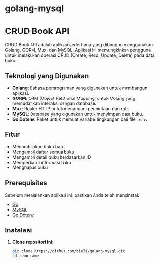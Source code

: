 # golang-mysql
# CRUD Book API

CRUD Book API adalah aplikasi sederhana yang dibangun menggunakan Golang, GORM, Mux, dan MySQL. Aplikasi ini memungkinkan pengguna untuk melakukan operasi CRUD (Create, Read, Update, Delete) pada data buku.

## Teknologi yang Digunakan

- **Golang**: Bahasa pemrograman yang digunakan untuk membangun aplikasi.
- **GORM**: ORM (Object Relational Mapping) untuk Golang yang memudahkan interaksi dengan database.
- **Mux**: Router HTTP untuk menangani permintaan dan rute.
- **MySQL**: Database yang digunakan untuk menyimpan data buku.
- **Go Dotenv**: Paket untuk memuat variabel lingkungan dari file `.env`.

## Fitur

- Menambahkan buku baru
- Mengambil daftar semua buku
- Mengambil detail buku berdasarkan ID
- Memperbarui informasi buku
- Menghapus buku

## Prerequisites

Sebelum menjalankan aplikasi ini, pastikan Anda telah menginstal:

- [Go](https://golang.org/dl/)
- [MySQL](https://www.mysql.com/downloads/)
- [Go Dotenv](https://github.com/joho/godotenv)

## Instalasi

1. **Clone repositori ini**:
   ```bash
   git clone https://github.com/bie71/golang-mysql.git
   cd repo-name
